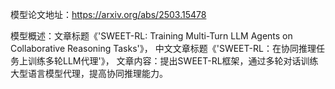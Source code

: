 模型论文地址：https://arxiv.org/abs/2503.15478

模型概述：文章标题《'SWEET-RL: Training Multi-Turn LLM Agents on Collaborative Reasoning Tasks'》，
中文文章标题《'SWEET-RL：在协同推理任务上训练多轮LLM代理'》，
文章内容：提出SWEET-RL框架，通过多轮对话训练大型语言模型代理，提高协同推理能力。
